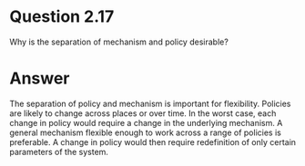 # Question 2.17 #

Why is the separation of mechanism and policy desirable?

# Answer #

The separation of policy and mechanism is important for flexibility. Policies
are likely to change across places or over time. In the worst case, each change
in policy would require a change in the underlying mechanism. A general
mechanism flexible enough to work across a range of policies is preferable.
A change in policy would then require redefinition of only certain parameters
of the system. 